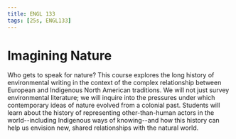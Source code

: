 ```yaml
---
title: ENGL 133
tags: [25s, ENGL133]
---
```


# Imagining Nature

Who gets to speak for nature? This course explores the long history of environmental writing in the context of the complex relationship between European and Indigenous North American traditions. We will not just survey environmental literature; we will inquire into the pressures under which contemporary ideas of nature evolved from a colonial past. Students will learn about the history of representing other-than-human actors in the world--including Indigenous ways of knowing--and how this history can help us envision new, shared relationships with the natural world.
